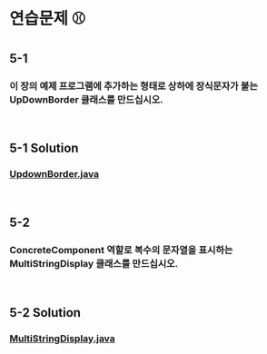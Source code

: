 # 연습문제 ⚾

## 5-1
### 이 장의 예제 프로그램에 추가하는 형태로 상하에 장식문자가 붙는 UpDownBorder 클래스를 만드십시오.

<br>


## 5-1 Solution
### [UpdownBorder.java](https://github.com/KOO-YS/java-design-pattern/blob/master/src/main/java/decorator/practice/UpdownBorder.java)

<br>

## 5-2
### ConcreteComponent 역할로 복수의 문자열을 표시하는 MultiStringDisplay 클래스를 만드십시오.

<br>


## 5-2 Solution
###  [MultiStringDisplay.java](https://github.com/KOO-YS/java-design-pattern/blob/master/src/main/java/decorator/practice/MultiStringDisplay.java)

<br>
